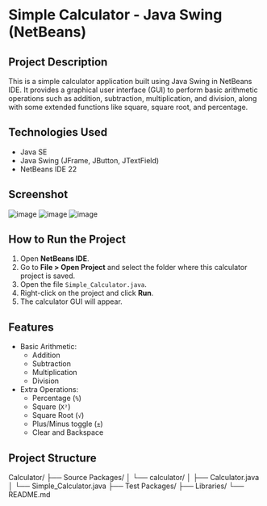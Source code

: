 
# Simple Calculator - Java Swing (NetBeans)

##  Project Description
This is a simple calculator application built using Java Swing in NetBeans IDE. It provides a graphical user interface (GUI) to perform basic arithmetic operations such as addition, subtraction, multiplication, and division, along with some extended functions like square, square root, and percentage.

##  Technologies Used
- Java SE
- Java Swing (JFrame, JButton, JTextField)
- NetBeans IDE 22

##  Screenshot
![image](https://github.com/user-attachments/assets/92d211b6-76ab-4e32-b58a-160df8eb40ea)
![image](https://github.com/user-attachments/assets/3399064e-9e49-4b50-9429-759fe53b2693)
![image](https://github.com/user-attachments/assets/10da3e6e-b16c-4aeb-8f35-6c4394d0c181)




##  How to Run the Project
1. Open **NetBeans IDE**.
2. Go to **File > Open Project** and select the folder where this calculator project is saved.
3. Open the file `Simple_Calculator.java`.
4. Right-click on the project and click **Run**.
5. The calculator GUI will appear.

##  Features
- Basic Arithmetic:
  - Addition
  - Subtraction
  - Multiplication
  - Division
- Extra Operations:
  - Percentage (`%`)
  - Square (`X²`)
  - Square Root (`√`)
  - Plus/Minus toggle (`±`)
  - Clear and Backspace

##  Project Structure
Calculator/
├── Source Packages/
│ └── calculator/
│ ├── Calculator.java
│ └── Simple_Calculator.java
├── Test Packages/
├── Libraries/
└── README.md

















